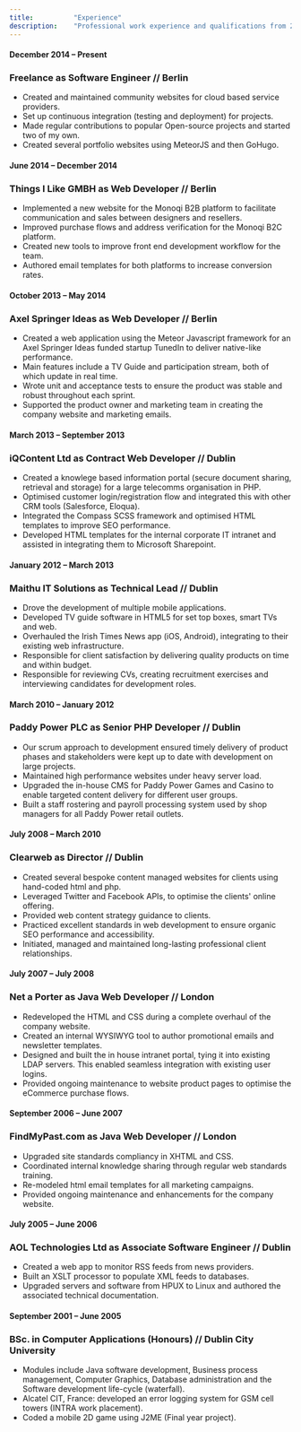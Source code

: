 ```yaml
---
title: 			"Experience"
description: 	"Professional work experience and qualifications from 2001 to present"
---
```


#### December 2014 – Present
### Freelance as Software Engineer // Berlin
- Created and maintained community websites for cloud based service providers.
- Set up continuous integration (testing and deployment) for projects.
- Made regular contributions to popular Open-source projects and started two of my own.
- Created several portfolio websites using MeteorJS and then GoHugo.

#### June 2014 – December 2014
### Things I Like GMBH as Web Developer // Berlin

- Implemented a new website for the Monoqi B2B platform to facilitate communication and sales between designers and resellers.
- Improved purchase flows and address verification for the Monoqi B2C platform.
- Created new tools to improve front end development workflow for the team.
- Authored email templates for both platforms to increase conversion rates.

#### October 2013 – May 2014
### Axel Springer Ideas as Web Developer // Berlin
- Created a web application using the Meteor Javascript framework for an Axel Springer Ideas funded startup TunedIn to deliver native-like performance.
- Main features include a TV Guide and participation stream, both of which update in real time.
- Wrote unit and acceptance tests to ensure the product was stable and robust throughout each sprint.
- Supported the product owner and marketing team in creating the company website and marketing emails.

#### March 2013 – September 2013
### iQContent Ltd as Contract Web Developer // Dublin
- Created a knowlege based information portal (secure document sharing, retrieval and storage) for a large telecomms organisation in PHP.
- Optimised customer login/registration flow and integrated this with other CRM tools (Salesforce, Eloqua).
- Integrated the Compass SCSS framework and optimised HTML templates to improve SEO performance.
- Developed HTML templates for the internal corporate IT intranet and assisted in integrating them to Microsoft Sharepoint.

#### January 2012 – March 2013
### Maithu IT Solutions as Technical Lead // Dublin
- Drove the development of multiple mobile applications.
- Developed TV guide software in HTML5 for set top boxes, smart TVs and web.
- Overhauled the Irish Times News app (iOS, Android), integrating to their existing web infrastructure.
- Responsible for client satisfaction by delivering quality products on time and within budget.
- Responsible for reviewing CVs, creating recruitment exercises and interviewing candidates for development roles.

#### March 2010 – January 2012
### Paddy Power PLC as Senior PHP Developer // Dublin
- Our scrum approach to development ensured timely delivery of product phases and stakeholders were kept up to date with development on large projects.
- Maintained high performance websites under heavy server load.
- Upgraded the in-house CMS for Paddy Power Games and Casino to enable targeted content delivery for different user groups.
- Built a staff rostering and payroll processing system used by shop managers for all Paddy Power retail outlets.

#### July 2008 – March 2010
### Clearweb as Director // Dublin
- Created several bespoke content managed websites for clients using hand-coded html and php.
- Leveraged Twitter and Facebook APIs, to optimise the clients' online offering.
- Provided web content strategy guidance to clients.
- Practiced excellent standards in web development to ensure organic SEO performance and accessibility.
- Initiated, managed and maintained long-lasting professional client relationships.

#### July 2007 – July 2008
### Net a Porter as Java Web Developer // London
- Redeveloped the HTML and CSS during a complete overhaul of the company website.
- Created an internal WYSIWYG tool to author promotional emails and newsletter templates.
- Designed and built the in house intranet portal, tying it into existing LDAP servers. This enabled seamless integration with existing user logins.
- Provided ongoing maintenance to website product pages to optimise the eCommerce purchase flows.

#### September 2006 – June 2007
### FindMyPast.com as Java Web Developer // London
- Upgraded site standards compliancy in XHTML and CSS.
- Coordinated internal knowledge sharing through regular web standards training.
- Re-modeled html email templates for all marketing campaigns.
- Provided ongoing maintenance and enhancements for the company website.

#### July 2005 – June 2006
### AOL Technologies Ltd as Associate Software Engineer // Dublin
- Created a web app to monitor RSS feeds from news providers.
- Built an XSLT processor to populate XML feeds to databases.
- Upgraded servers and software from HPUX to Linux and authored the associated technical documentation.

#### September 2001 – June 2005
### BSc. in Computer Applications (Honours) // Dublin City University
- Modules include Java software development, Business process management, Computer Graphics, Database administration and the Software development life-cycle (waterfall).
- Alcatel CIT, France: developed an error logging system for GSM cell towers (INTRA work placement).
- Coded a mobile 2D game using J2ME (Final year project).